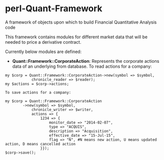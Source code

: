 # perl-Quant-Framework
A framework of objects upon which to build Financial Quantitative Analysis code

This framework contains modules for different market data that will be needed to price a derivative contract. 

Currently below modules are defined:

- **Quant::Framework::CorporateAction**:
Represents the corporate actions data of an underlying from database. To read actions for a company:
```
my $corp = Quant::Framework::CorporateAction->new(symbol => $symbol,
            chronicle_reader => $reader);
my $actions = $corp->actions;

To save actions for a company:

my $corp = Quant::Framework::CorporateAction
        ->new(symbol => $symbol, 
            chronicle_writer => $writer,
            actions => {
                1234 => {
                    monitor_date => "2014-02-07",
                    type => "ACQUIS",
                    description => "Acquisition",
                    effective_date => "15-Jul-15",
                    flag => "N", #N means new action, U means updated action, D means cancelled action
                }});
$corp->save();
```

